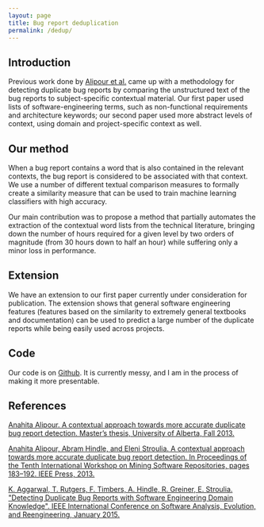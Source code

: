 ```yaml
---
layout: page
title: Bug report deduplication
permalink: /dedup/
---
```


## Introduction

Previous work done by [Alipour et al.](http://softwareprocess.es/a/bugdedup.pdf)
came up with a methodology for detecting duplicate bug reports by comparing the
unstructured text of the bug reports to subject-specific contextual
material. Our first paper used lists of software-engineering terms, such as
non-functional requirements and architecture keywords; our second paper used
more abstract levels of context, using domain and project-specific context as
well.

## Our method

When a bug report contains a word that is also contained in
the relevant contexts, the bug report is considered to be associated with that
context. We use a number of different textual comparison measures to formally
create a similarity measure that can be used to train machine learning
classifiers with high accuracy.

Our main contribution was to propose a method that partially automates the
extraction of the contextual word lists from the technical literature, bringing
down the number of hours required for a given level by two orders of magnitude
(from 30 hours down to half an hour) while suffering only a minor loss in
performance.

## Extension

We have an extension to our first paper currently under consideration for
publication. The extension shows that general software engineering features
(features based on the similarity to extremely general textbooks and
documentation) can be used to predict a large number of the duplicate reports
while being easily used across projects.

## Code

Our code is on [Github](https://github.com/timbers/dedup). It is currently
messy, and I am in the process of making it more presentable.

## References

[Anahita Alipour. A contextual approach towards more accurate duplicate bug report detection. Master’s thesis, University of Alberta, Fall 2013.](http://webdocs.cs.ualberta.ca/~hindle1/2014/anahita-alipour-thesis.pdf)

[Anahita Alipour, Abram Hindle, and Eleni Stroulia. A contextual approach towards more accurate duplicate bug report detection. In Proceedings of the Tenth International Workshop on Mining Software Repositories, pages 183–192. IEEE Press, 2013.](http://softwareprocess.es/a/bugdedup.pdf)

[K. Aggarwal, T. Rutgers, F. Timbers, A. Hindle, R. Greiner, E. Stroulia. "Detecting Duplicate Bug Reports with Software Engineering Domain Knowledge". IEEE International Conference on Software Analysis, Evolution, and Reengineering, January 2015.](http://papersdb.cs.ualberta.ca/~papersdb/view_publication.php?pub_id=1125)
